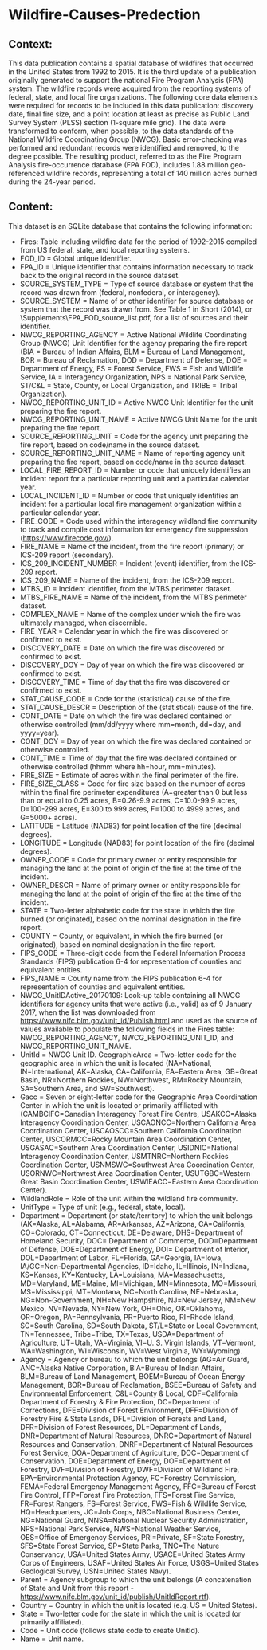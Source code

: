 # Wildfire-Causes-Predection


## Context:

This data publication contains a spatial database of wildfires that occurred in the United States from 1992 to 2015. It is the third update of a publication originally generated to support the national Fire Program Analysis (FPA) system. The wildfire records were acquired from the reporting systems of federal, state, and local fire organizations. The following core data elements were required for records to be included in this data publication: discovery date, final fire size, and a point location at least as precise as Public Land Survey System (PLSS) section (1-square mile grid). The data were transformed to conform, when possible, to the data standards of the National Wildfire Coordinating Group (NWCG). Basic error-checking was performed and redundant records were identified and removed, to the degree possible. The resulting product, referred to as the Fire Program Analysis fire-occurrence database (FPA FOD), includes 1.88 million geo-referenced wildfire records, representing a total of 140 million acres burned during the 24-year period.

## Content:

This dataset is an SQLite database that contains the following information:

- Fires: Table including wildfire data for the period of 1992-2015 compiled from US federal, state, and local reporting systems.
- FOD_ID = Global unique identifier.
- FPA_ID = Unique identifier that contains information necessary to track back to the original record in the source dataset.
- SOURCE_SYSTEM_TYPE = Type of source database or system that the record was drawn from (federal, nonfederal, or interagency).
- SOURCE_SYSTEM = Name of or other identifier for source database or system that the record was drawn from. See Table 1 in Short (2014), or \Supplements\FPA_FOD_source_list.pdf, for a list of sources and their identifier.
- NWCG_REPORTING_AGENCY = Active National Wildlife Coordinating Group (NWCG) Unit Identifier for the agency preparing the fire report (BIA = Bureau of Indian Affairs, BLM = Bureau of Land Management, BOR = Bureau of Reclamation, DOD = Department of Defense, DOE = Department of Energy, FS = Forest Service, FWS = Fish and Wildlife Service, IA = Interagency Organization, NPS = National Park Service, ST/C&L = State, County, or Local Organization, and TRIBE = Tribal Organization).
- NWCG_REPORTING_UNIT_ID = Active NWCG Unit Identifier for the unit preparing the fire report.
- NWCG_REPORTING_UNIT_NAME = Active NWCG Unit Name for the unit preparing the fire report.
- SOURCE_REPORTING_UNIT = Code for the agency unit preparing the fire report, based on code/name in the source dataset.
- SOURCE_REPORTING_UNIT_NAME = Name of reporting agency unit preparing the fire report, based on code/name in the source dataset.
- LOCAL_FIRE_REPORT_ID = Number or code that uniquely identifies an incident report for a particular reporting unit and a particular calendar year.
- LOCAL_INCIDENT_ID = Number or code that uniquely identifies an incident for a particular local fire management organization within a particular calendar year.
- FIRE_CODE = Code used within the interagency wildland fire community to track and compile cost information for emergency fire suppression (https://www.firecode.gov/).
- FIRE_NAME = Name of the incident, from the fire report (primary) or ICS-209 report (secondary).
- ICS_209_INCIDENT_NUMBER = Incident (event) identifier, from the ICS-209 report.
- ICS_209_NAME = Name of the incident, from the ICS-209 report.
- MTBS_ID = Incident identifier, from the MTBS perimeter dataset.
- MTBS_FIRE_NAME = Name of the incident, from the MTBS perimeter dataset.
- COMPLEX_NAME = Name of the complex under which the fire was ultimately managed, when discernible.
- FIRE_YEAR = Calendar year in which the fire was discovered or confirmed to exist.
- DISCOVERY_DATE = Date on which the fire was discovered or confirmed to exist.
- DISCOVERY_DOY = Day of year on which the fire was discovered or confirmed to exist.
- DISCOVERY_TIME = Time of day that the fire was discovered or confirmed to exist.
- STAT_CAUSE_CODE = Code for the (statistical) cause of the fire.
- STAT_CAUSE_DESCR = Description of the (statistical) cause of the fire.
- CONT_DATE = Date on which the fire was declared contained or otherwise controlled (mm/dd/yyyy where mm=month, dd=day, and yyyy=year).
- CONT_DOY = Day of year on which the fire was declared contained or otherwise controlled.
- CONT_TIME = Time of day that the fire was declared contained or otherwise controlled (hhmm where hh=hour, mm=minutes).
- FIRE_SIZE = Estimate of acres within the final perimeter of the fire.
- FIRE_SIZE_CLASS = Code for fire size based on the number of acres within the final fire perimeter expenditures (A=greater than 0 but less than or equal to 0.25 acres, B=0.26-9.9 acres, C=10.0-99.9 acres, D=100-299 acres, E=300 to 999 acres, F=1000 to 4999 acres, and G=5000+ acres).
- LATITUDE = Latitude (NAD83) for point location of the fire (decimal degrees).
- LONGITUDE = Longitude (NAD83) for point location of the fire (decimal degrees).
- OWNER_CODE = Code for primary owner or entity responsible for managing the land at the point of origin of the fire at the time of the incident.
- OWNER_DESCR = Name of primary owner or entity responsible for managing the land at the point of origin of the fire at the time of the incident.
- STATE = Two-letter alphabetic code for the state in which the fire burned (or originated), based on the nominal designation in the fire report.
- COUNTY = County, or equivalent, in which the fire burned (or originated), based on nominal designation in the fire report.
- FIPS_CODE = Three-digit code from the Federal Information Process Standards (FIPS) publication 6-4 for representation of counties and equivalent entities.
- FIPS_NAME = County name from the FIPS publication 6-4 for representation of counties and equivalent entities.
- NWCG_UnitIDActive_20170109: Look-up table containing all NWCG identifiers for agency units that were active (i.e., valid) as of 9 January 2017, when the list was downloaded from https://www.nifc.blm.gov/unit_id/Publish.html and used as the source of values available to populate the following fields in the Fires table: NWCG_REPORTING_AGENCY, NWCG_REPORTING_UNIT_ID, and NWCG_REPORTING_UNIT_NAME.
- UnitId = NWCG Unit ID.
GeographicArea = Two-letter code for the geographic area in which the unit is located (NA=National, IN=International, AK=Alaska, CA=California, EA=Eastern Area, GB=Great Basin, NR=Northern Rockies, NW=Northwest, RM=Rocky Mountain, SA=Southern Area, and SW=Southwest).
- Gacc = Seven or eight-letter code for the Geographic Area Coordination Center in which the unit is located or primarily affiliated with (CAMBCIFC=Canadian Interagency Forest Fire Centre, USAKCC=Alaska Interagency Coordination Center, USCAONCC=Northern California Area Coordination Center, USCAOSCC=Southern California Coordination Center, USCORMCC=Rocky Mountain Area Coordination Center, USGASAC=Southern Area Coordination Center, USIDNIC=National Interagency Coordination Center, USMTNRC=Northern Rockies Coordination Center, USNMSWC=Southwest Area Coordination Center, USORNWC=Northwest Area Coordination Center, USUTGBC=Western Great Basin Coordination Center, USWIEACC=Eastern Area Coordination Center).
- WildlandRole = Role of the unit within the wildland fire community.
- UnitType = Type of unit (e.g., federal, state, local).
- Department = Department (or state/territory) to which the unit belongs (AK=Alaska, AL=Alabama, AR=Arkansas, AZ=Arizona, CA=California, CO=Colorado, CT=Connecticut, DE=Delaware, DHS=Department of Homeland Security, DOC= Department of Commerce, DOD=Department of Defense, DOE=Department of Energy, DOI= Department of Interior, DOL=Department of Labor, FL=Florida, GA=Georgia, IA=Iowa, IA/GC=Non-Departmental Agencies, ID=Idaho, IL=Illinois, IN=Indiana, KS=Kansas, KY=Kentucky, LA=Louisiana, MA=Massachusetts, MD=Maryland, ME=Maine, MI=Michigan, MN=Minnesota, MO=Missouri, MS=Mississippi, MT=Montana, NC=North Carolina, NE=Nebraska, NG=Non-Government, NH=New Hampshire, NJ=New Jersey, NM=New Mexico, NV=Nevada, NY=New York, OH=Ohio, OK=Oklahoma, OR=Oregon, PA=Pennsylvania, PR=Puerto Rico, RI=Rhode Island, SC=South Carolina, SD=South Dakota, ST/L=State or Local Government, TN=Tennessee, Tribe=Tribe, TX=Texas, USDA=Department of Agriculture, UT=Utah, VA=Virginia, VI=U. S. Virgin Islands, VT=Vermont, WA=Washington, WI=Wisconsin, WV=West Virginia, WY=Wyoming).
- Agency = Agency or bureau to which the unit belongs (AG=Air Guard, ANC=Alaska Native Corporation, BIA=Bureau of Indian Affairs, BLM=Bureau of Land Management, BOEM=Bureau of Ocean Energy Management, BOR=Bureau of Reclamation, BSEE=Bureau of Safety and Environmental Enforcement, C&L=County & Local, CDF=California Department of Forestry & Fire Protection, DC=Department of Corrections, DFE=Division of Forest Environment, DFF=Division of Forestry Fire & State Lands, DFL=Division of Forests and Land, DFR=Division of Forest Resources, DL=Department of Lands, DNR=Department of Natural Resources, DNRC=Department of Natural Resources and Conservation, DNRF=Department of Natural Resources Forest Service, DOA=Department of Agriculture, DOC=Department of Conservation, DOE=Department of Energy, DOF=Department of Forestry, DVF=Division of Forestry, DWF=Division of Wildland Fire, EPA=Environmental Protection Agency, FC=Forestry Commission, FEMA=Federal Emergency Management Agency, FFC=Bureau of Forest Fire Control, FFP=Forest Fire Protection, FFS=Forest Fire Service, FR=Forest Rangers, FS=Forest Service, FWS=Fish & Wildlife Service, HQ=Headquarters, JC=Job Corps, NBC=National Business Center, NG=National Guard, NNSA=National Nuclear Security Administration, NPS=National Park Service, NWS=National Weather Service, OES=Office of Emergency Services, PRI=Private, SF=State Forestry, SFS=State Forest Service, SP=State Parks, TNC=The Nature Conservancy, USA=United States Army, USACE=United States Army Corps of Engineers, USAF=United States Air Force, USGS=United States Geological Survey, USN=United States Navy).
- Parent = Agency subgroup to which the unit belongs (A concatenation of State and Unit from this report - https://www.nifc.blm.gov/unit_id/publish/UnitIdReport.rtf).
- Country = Country in which the unit is located (e.g. US = United States).
- State = Two-letter code for the state in which the unit is located (or primarily affiliated).
- Code = Unit code (follows state code to create UnitId).
- Name = Unit name.


